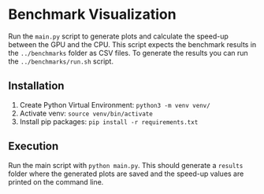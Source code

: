 # Benchmark Visualization

Run the ``main.py`` script to generate plots and calculate 
the speed-up between the GPU and the CPU. This script
expects the benchmark results in the ``../benchmarks``
folder as CSV files. To generate the results you can run
the ``../benchmarks/run.sh`` script.

## Installation

1. Create Python Virtual Environment: ``python3 -m venv venv/``
2. Activate venv: ``source venv/bin/activate``
3. Install pip packages: ``pip install -r requirements.txt``

## Execution

Run the main script with ``python main.py``. This should generate a ``results`` 
folder where the generated plots are saved and the speed-up values
are printed on the command line.

